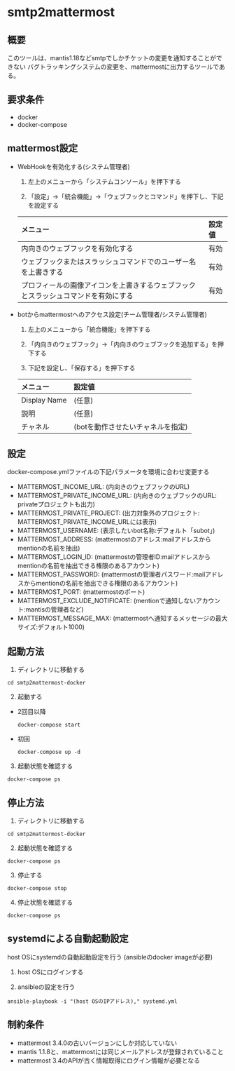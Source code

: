 smtp2mattermost
============================================================

概要
------------------------------------------------------------
このツールは、mantis1.18などsmtpでしかチケットの変更を通知することができない
バグトラッキングシステムの変更を、mattermostに出力するツールである。

要求条件
------------------------------------------------------------
- docker
- docker-compose

mattermost設定
------------------------------------------------------------

- WebHookを有効化する(システム管理者)

  1. 左上のメニューから「システムコンソール」を押下する

  2. 「設定」->「統合機能」->「ウェブフックとコマンド」を押下し、下記を設定する

    |メニュー                                                                          |設定値|
    |:---------------------------------------------------------------------------------|:----|
    |内向きのウェブフックを有効化する                                                  |有効 |
    |ウェブフックまたはスラッシュコマンドでのユーザー名を上書きする                    |有効 |
    |プロフィールの画像アイコンを上書きするウェブフックとスラッシュコマンドを有効にする|有効 |

- botからmattermostへのアクセス設定(チーム管理者/システム管理者)

  1. 左上のメニューから「統合機能」を押下する

  2. 「内向きのウェブフック」->「内向きのウェブフックを追加する」を押下する

  3. 下記を設定し、「保存する」を押下する

    |メニュー    |設定値                           |
    |:-----------|:--------------------------------|
    |Display Name|(任意)                           |
    |説明        |(任意)                           |
    |チャネル    |(botを動作させたいチャネルを指定)|

設定
------------------------------------------------------------

docker-compose.ymlファイルの下記パラメータを環境に合わせ変更する

- MATTERMOST_INCOME_URL:         (内向きのウェブフックのURL)
- MATTERMOST_PRIVATE_INCOME_URL: (内向きのウェブフックのURL: privateプロジェクトも出力)
- MATTERMOST_PRIVATE_PROJECT:    (出力対象外のプロジェクト: MATTERMOST_PRIVATE_INCOME_URLには表示)
- MATTERMOST_USERNAME:           (表示したいbot名称:デフォルト「subot」)
- MATTERMOST_ADDRESS:            (mattermostのアドレス:mailアドレスからmentionの名前を抽出)
- MATTERMOST_LOGIN_ID:           (mattermostの管理者ID:mailアドレスからmentionの名前を抽出できる権限のあるアカウント)
- MATTERMOST_PASSWORD:           (mattermostの管理者パスワード:mailアドレスからmentionの名前を抽出できる権限のあるアカウント)
- MATTERMOST_PORT:               (mattermostのポート)
- MATTERMOST_EXCLUDE_NOTIFICATE: (mentionで通知しないアカウント:mantisの管理者など)
- MATTERMOST_MESSAGE_MAX:        (mattermostへ通知するメッセージの最大サイズ:デフォルト1000)

起動方法
------------------------------------------------------------

1. ディレクトリに移動する

  ``` shell
  cd smtp2mattermost-docker
  ```

2. 起動する

  - 2回目以降
    ``` shell
    docker-compose start
    ```

  - 初回
    ``` shell
    docker-compose up -d
    ```

3. 起動状態を確認する

  ``` shell
  docker-compose ps
  ```

停止方法
------------------------------------------------------------

1. ディレクトリに移動する

  ``` shell
  cd smtp2mattermost-docker
  ```

2. 起動状態を確認する

  ``` shell
  docker-compose ps
  ```

3. 停止する

  ``` shell
  docker-compose stop
  ```

4. 停止状態を確認する

  ``` shell
  docker-compose ps
  ```

systemdによる自動起動設定
------------------------------------------------------------
host OSにsystemdの自動起動設定を行う
(ansibleのdocker imageが必要)

1. host OSにログインする

2. ansibleの設定を行う

  ``` shell
  ansible-playbook -i "(host OSのIPアドレス)," systemd.yml
  ```

制約条件
------------------------------------------------------------

- mattermost 3.4.0の古いバージョンにしか対応していない
- mantis 1.1.8と、mattermostには同じメールアドレスが登録されていること
- mattermost 3.4のAPIが古く情報取得にログイン情報が必要となる
